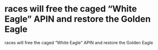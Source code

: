 # races will free the caged “White Eagle” APIN and restore the Golden Eagle

races will free the caged “White Eagle” APIN and restore the Golden Eagle